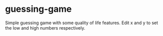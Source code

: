 # guessing-game
Simple guessing game with some quality of life features.
Edit x and y to set the low and high numbers respectively. 
